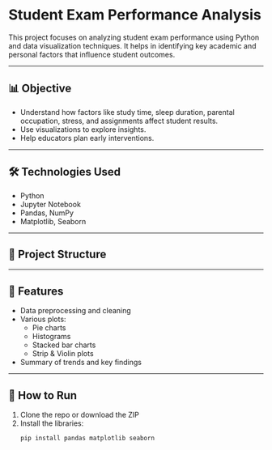 # Student Exam Performance Analysis

This project focuses on analyzing student exam performance using Python and data visualization techniques. It helps in identifying key academic and personal factors that influence student outcomes.

---

## 📊 Objective

- Understand how factors like study time, sleep duration, parental occupation, stress, and assignments affect student results.
- Use visualizations to explore insights.
- Help educators plan early interventions.

---

## 🛠️ Technologies Used

- Python
- Jupyter Notebook
- Pandas, NumPy
- Matplotlib, Seaborn

---

## 📁 Project Structure


---

## 📌 Features

- Data preprocessing and cleaning
- Various plots:
  - Pie charts
  - Histograms
  - Stacked bar charts
  - Strip & Violin plots
- Summary of trends and key findings

---

## 🚀 How to Run

1. Clone the repo or download the ZIP
2. Install the libraries:
   ```bash
   pip install pandas matplotlib seaborn

